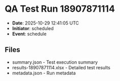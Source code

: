 # QA Test Run 18907871114

- **Date**: 2025-10-29 12:41:05 UTC
- **Initiator**: scheduled
- **Event**: schedule

## Files
- summary.json - Test execution summary
- results-18907871114.xlsx - Detailed test results
- metadata.json - Run metadata
